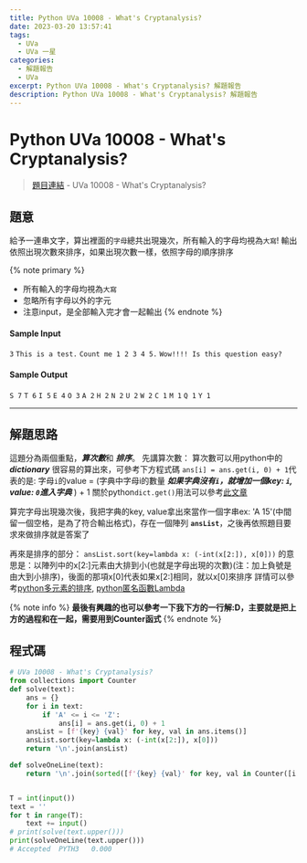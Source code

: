 ```yaml
---
title: Python UVa 10008 - What's Cryptanalysis?
date: 2023-03-20 13:57:41
tags:
  - UVa
  - UVa 一星
categories:
  - 解題報告
  - UVa
excerpt: Python UVa 10008 - What's Cryptanalysis? 解題報告
description: Python UVa 10008 - What's Cryptanalysis? 解題報告
---
```

# Python UVa 10008 - What's Cryptanalysis?

>[題目連結](https://onlinejudge.org/index.php?option=onlinejudge&Itemid=8&category=12&page=show_problem&problem=949) - UVa 10008 - What's Cryptanalysis?



## 題意
給予一連串文字，算出裡面的`字母`總共出現幾次，所有輸入的字母均視為`大寫`!
輸出依照出現次數來排序，如果出現次數一樣，依照字母的順序排序

{% note primary %}
 - 所有輸入的字母均視為`大寫`
 - 忽略所有字母以外的字元
 - 注意input，是全部輸入完才會一起輸出
{% endnote %}

#### Sample Input 
`3`
`This is a test.`
`Count me 1 2 3 4 5.`
`Wow!!!! Is this question easy?`

#### Sample Output 
`S 7`
`T 6`
`I 5`
`E 4`
`O 3`
`A 2`
`H 2`
`N 2`
`U 2`
`W 2`
`C 1`
`M 1`
`Q 1`
`Y 1`

---
## 解題思路
這題分為兩個重點，***算次數***和 ***排序***。
先講算次數：
算次數可以用python中的 ***dictionary*** 很容易的算出來，可參考下方程式碼
`ans[i] = ans.get(i, 0) + 1`代表的是: 字母`i`的value = (字典中字母i的數量 ***如果字典沒有`i`，就增加一個key: `i`, value: `0`進入字典*** ) + 1
關於python`dict.get()`用法可以參考[此文章](https://www.w3schools.com/python/ref_dictionary_get.asp)

算完字母出現幾次後，我把字典的key, value拿出來當作一個字串ex: 'A 15'(中間留一個空格，是為了符合輸出格式)，存在一個陣列 **`ansList`**，之後再依照題目要求來做排序就是答案了

再來是排序的部分：
`ansList.sort(key=lambda x: (-int(x[2:]), x[0]))` 的意思是：以陣列中的x[2:]元素由大排到小(也就是字母出現的次數)(注：加上負號是由大到小排序)，後面的那項x[0]代表如果x[2:]相同，就以x[0]來排序
詳情可以參考[python多元素的排序](https://stackoverflow.com/questions/4233476/sort-a-list-by-multiple-attributes), [python匿名函數Lambda](https://www.w3schools.com/python/python_lambda.asp)

{% note info %}
**最後有興趣的也可以參考一下我下方的一行解:D，主要就是把上方的過程和在一起，需要用到Counter函式**
{% endnote %}

## 程式碼
```python
# UVa 10008 - What's Cryptanalysis?
from collections import Counter
def solve(text):
    ans = {}
    for i in text:
        if 'A' <= i <= 'Z':
            ans[i] = ans.get(i, 0) + 1
    ansList = [f'{key} {val}' for key, val in ans.items()]
    ansList.sort(key=lambda x: (-int(x[2:]), x[0]))
    return '\n'.join(ansList)

def solveOneLine(text):
    return '\n'.join(sorted([f'{key} {val}' for key, val in Counter([i for i in text if 'A' <= i <= 'Z']).items()], key=lambda x: (-int(x[2:]), x[0])))


T = int(input())
text = ''
for t in range(T):
    text += input()
# print(solve(text.upper()))
print(solveOneLine(text.upper()))
# Accepted	PYTH3	0.000
```